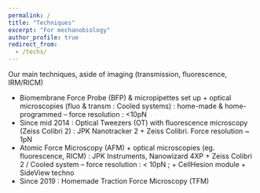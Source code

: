```yaml
---
permalink: /
title: "Techniques"
excerpt: "For mechanobiology"
author_profile: true
redirect_from: 
  - /techs/
---
```


Our main techniques, aside of imaging (transmission, fluorescence, IRM/RICM) 

  - Biomembrane Force Probe (BFP) & micropipettes set up + optical microscopies (fluo & transm : Cooled systems) : home-made & home-programmed – force resolution : <10pN
  - Since mid 2014 : Optical Tweezers (OT) with fluorescence microscopy (Zeiss Colibri 2) : JPK Nanotracker 2 + Zeiss Colibri. Force resolution ~ 1pN
  - Atomic Force Microscopy (AFM) + optical microscopies (eg. fluorescence, RICM) : JPK Instruments, Nanowizard 4XP + Zeiss Colibri 2 / Cooled system – force resolution : < 10pN ; + CellHesion module + SideView techno
  - Since 2019 : Homemade Traction Force Microscopy (TFM)

